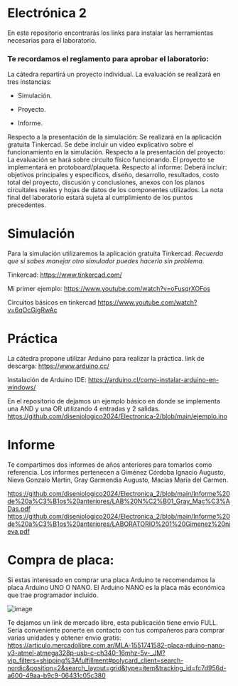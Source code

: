 # Electrónica 2
En este repositorio encontrarás los links para instalar las herramientas necesarias para el laboratorio.

### Te recordamos el reglamento para aprobar el laboratorio:

La cátedra repartirá un proyecto individual.
La evaluación se realizará en tres instancias:
- Simulación.
* Proyecto.
+ Informe.
  
Respecto a la presentación de la simulación:
Se realizará en la aplicación gratuita Tinkercad.
Se debe incluir un video explicativo sobre el funcionamiento en la simulación.
Respecto a la presentación del proyecto:
La evaluación se hará sobre circuito físico funcionando.
El proyecto se implementará en protoboard/plaqueta.
Respecto al informe:
Deberá incluir: objetivos principales y específicos, diseño, desarrollo, resultados, costo total del proyecto, discusión y conclusiones, anexos con los planos circuitales reales y hojas de datos de los componentes utilizados.
La nota final del laboratorio estará sujeta al cumplimiento de los puntos precedentes.

# Simulación
Para la simulación utilizaremos la aplicación gratuita Tinkercad. 
*Recuerda que si sabes manejar otro simulador puedes hacerlo sin problema*.

Tinkercad:
https://www.tinkercad.com/

Mi primer ejemplo: 
https://www.youtube.com/watch?v=oFusqrXOFos

Circuitos básicos en tinkercad
https://www.youtube.com/watch?v=6qOcGigRwAc

# Práctica
La cátedra propone utilizar Arduino para realizar la práctica.
link de descarga: 
https://www.arduino.cc/

Instalación de Arduino IDE:
https://arduino.cl/como-instalar-arduino-en-windows/

En el repositorio de dejamos un ejemplo básico en donde se implementa una AND y una OR utilizando 4 entradas y 2 salidas. 
https://github.com/diseniologico2024/Electronica-2/blob/main/ejemplo.ino

# Informe
Te compartimos dos informes de años anteriores para tomarlos como referencia.
Los informes pertenecen a Giménez Córdoba Ignacio Augusto, Nieva Gonzalo Martin, Gray Garmendia Augusto, Macias María del Carmen.

https://github.com/diseniologico2024/Electronica_2/blob/main/Informe%20de%20a%C3%B1os%20anteriores/LAB%20N%C2%B01_Gray_Mac%C3%ADas.pdf
https://github.com/diseniologico2024/Electronica_2/blob/main/Informe%20de%20a%C3%B1os%20anteriores/LABORATORIO%201%20Gimenez%20nieva.pdf

# Compra de placa: 
Si estas interesado en comprar una placa Arduino te recomendamos la placa Arduino UNO O NANO. 
El Arduino NANO es la placa más económica que trae programador incluido.

![image](https://github.com/user-attachments/assets/1ef5b283-2062-4e70-a123-4003bb855e08)

Te dejamos un link de mercado libre, esta publicación tiene envío FULL. 
Sería conveniente ponerte en contacto con tus compañeros para comprar varias unidades y obtener envío gratis: 
https://articulo.mercadolibre.com.ar/MLA-1551741582-placa-rduino-nano-v3-atmel-atmega328p-usb-c-ch340-16mhz-5v-_JM?vip_filters=shipping%3Afulfillment#polycard_client=search-nordic&position=2&search_layout=grid&type=item&tracking_id=fc7d956d-a600-49aa-b9c9-06431c05c380

